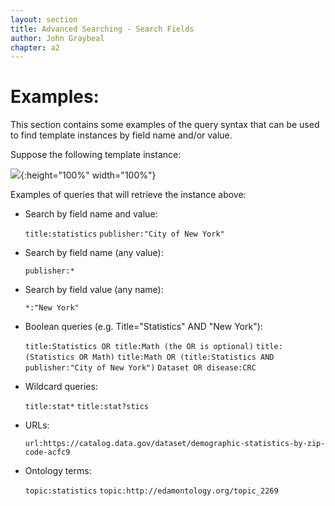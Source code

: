 ```yaml
---
layout: section
title: Advanced Searching - Search Fields
author: John Graybeal
chapter: a2
---
```

# Examples:

This section contains some examples of the query syntax that can be used to find template instances by field name and/or value. 

Suppose the following template instance:

![](https://github.com/metadatacenter/cedar-manual/raw/master/docs/assets/imgs/field_search_example.png){:height="100%" width="100%"}

Examples of queries that will retrieve the instance above:

- Search by field name and value:

  `title:statistics`
  `publisher:"City of New York"`
  
- Search by field name (any value):

  `publisher:*`
  
- Search by field value (any name):

  `*:"New York"`
  
- Boolean queries (e.g. Title="Statistics" AND "New York"):

  `title:Statistics OR title:Math (the OR is optional)`
  `title:(Statistics OR Math)`
  `title:Math OR (title:Statistics AND publisher:"City of New York")`
  `Dataset OR disease:CRC`
  
- Wildcard queries: 

  `title:stat*`
  `title:stat?stics`
  
- URLs: 

   `url:https://catalog.data.gov/dataset/demographic-statistics-by-zip-code-acfc9`
   
- Ontology terms: 

    `topic:statistics`
    `topic:http://edamontology.org/topic_2269`
